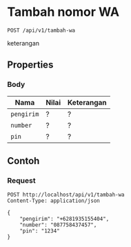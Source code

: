 # Tambah nomor WA
```http
POST /api/v1/tambah-wa
```
keterangan
## Properties
### Body
Nama  | Nilai | Keterangan
--- | --- | ---
<code>pengirim</code> | ? | ?
<code>number</code> | ? | ?
<code>pin</code> | ? | ?

## Contoh

### Request
```http
POST http://localhost/api/v1/tambah-wa
Content-Type: application/json

{
    "pengirim": "+6281935155404",
    "number": "087758437457",
    "pin": "1234"
}
```
